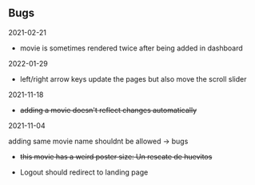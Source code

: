 ## Bugs 

2021-02-21

- movie is sometimes rendered twice after being added in dashboard

2022-01-29

- left/right arrow keys update the pages but also move the scroll slider

2021-11-18

- ~~adding a movie doesn't reflect changes automatically~~

2021-11-04

adding same movie name shouldnt be allowed -> bugs

- ~~this movie has a weird poster size: Un rescate de huevitos~~

- Logout should redirect to landing page 
